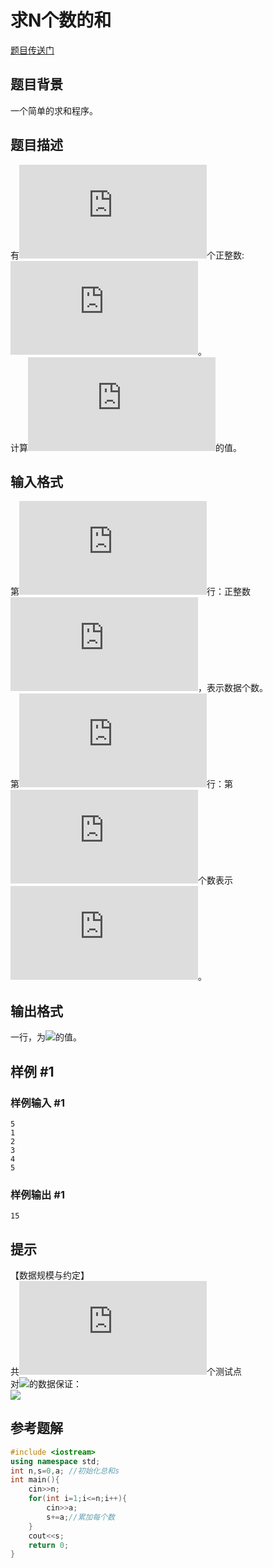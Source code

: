 # 求N个数的和
[题目传送门](https://www.luogu.com.cn/problem/U196162)
## 题目背景

一个简单的求和程序。

## 题目描述

有![](http://latex.codecogs.com/gif.latex?N)个正整数:![](http://latex.codecogs.com/gif.latex?a_1,a_2,a_3,...,a_N)。  
计算![](http://latex.codecogs.com/gif.latex?a_1+a_2+...+a_N)的值。

## 输入格式

第![](http://latex.codecogs.com/gif.latex?1)行：正整数![](http://latex.codecogs.com/gif.latex?N)，表示数据个数。  
第![](http://latex.codecogs.com/gif.latex?2\~N+1)行：第![](http://latex.codecogs.com/gif.latex?i)个数表示![](http://latex.codecogs.com/gif.latex?a_i)。

## 输出格式

一行，为![](http://latex.codecogs.com/gif.latex?a_1+a_2+\ldots+a_N)的值。

## 样例 #1

### 样例输入 #1

```
5
1
2
3
4
5
```

### 样例输出 #1

```
15
```

## 提示

【数据规模与约定】  
共![](http://latex.codecogs.com/gif.latex?5)个测试点  
对![](http://latex.codecogs.com/gif.latex?100\%)的数据保证：  
![](http://latex.codecogs.com/gif.latex?2<=N<=100,0<a_i<10^5)
## 参考题解
```cpp
#include <iostream>
using namespace std;
int n,s=0,a; //初始化总和s
int main(){
    cin>>n;
    for(int i=1;i<=n;i++){
        cin>>a;
        s+=a;//累加每个数
    }
    cout<<s;
    return 0;
} 
```

